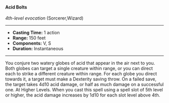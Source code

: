 #### Acid Bolts
*4th-level evocation* (Sorcerer,Wizard)
___
- **Casting Time:** 1 action
- **Range:** 150 feet
- **Components:** V, S
- **Duration:** Instantaneous
---
You conjure two watery globes of acid that appear
in the air next to you. Both globes can target a
single creature within range, or you can direct each
to strike a different creature within range. For each
globe you direct towards it, a target must make a
Dexterity saving throw. On a failed save, the target
takes 4d10 acid damage, or half as much damage on
a successful one.
At Higher Levels. When you cast this spell using
a spell slot of 5th level or higher, the acid damage
increases by 1d10 for each slot level above 4th.
